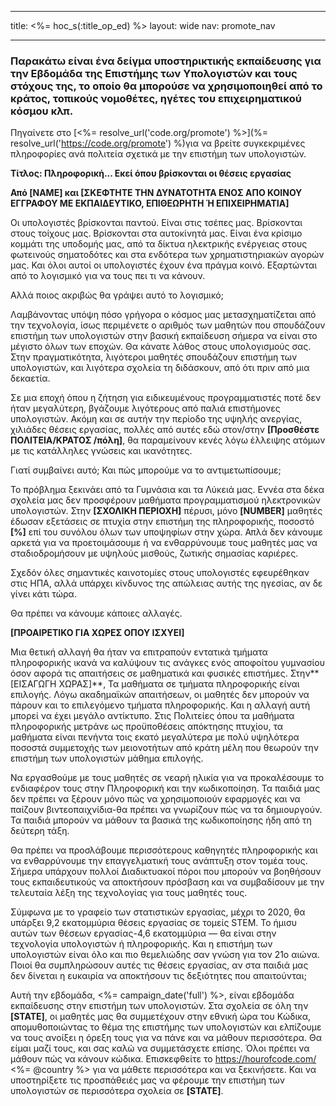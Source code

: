 * * *

title: <%= hoc_s(:title_op_ed) %> layout: wide nav: promote_nav

* * *

### Παρακάτω είναι ένα δείγμα υποστηρικτικής εκπαίδευσης για την Εβδομάδα της Επιστήμης των Υπολογιστών και τους στόχους της, το οποίο θα μπορούσε να χρησιμοποιηθεί από το κράτος, τοπικούς νομοθέτες, ηγέτες του επιχειρηματικού κόσμου κλπ.

Πηγαίνετε στο [<%= resolve_url('code.org/promote') %>](%= resolve_url('https://code.org/promote') %)για να βρείτε συγκεκριμένες πληροφορίες ανά πολιτεία σχετικά με την επιστήμη των υπολογιστών.

**Τίτλος: Πληροφορική... Εκεί όπου βρίσκονται οι θέσεις εργασίας**

**Από [NAME] και [ΣΚΕΦΤΗΤΕ ΤΗΝ ΔΥΝΑΤΟΤΗΤΑ ΕΝΟΣ ΑΠΟ ΚΟΙΝΟΥ ΕΓΓΡΑΦΟΥ ΜΕ ΕΚΠΑΙΔΕΥΤΙΚΟ, ΕΠΙΘΕΩΡΗΤΗ Ή ΕΠΙΧΕΙΡΗΜΑΤΙΑ]**

Οι υπολογιστές βρίσκονται παντού. Είναι στις τσέπες μας. Βρίσκονται στους τοίχους μας. Βρίσκονται στα αυτοκίνητά μας. Είναι ένα κρίσιμο κομμάτι της υποδομής μας, από τα δίκτυα ηλεκτρικής ενέργειας στους φωτεινούς σηματοδότες και στα ενδότερα των χρηματιστηριακών αγορών μας. Και όλοι αυτοί οι υπολογιστές έχουν ένα πράγμα κοινό. Εξαρτώνται από το λογισμικό για να τους πει τι να κάνουν.

Αλλά ποιος ακριβώς θα γράψει αυτό το λογισμικό;

Λαμβάνοντας υπόψη πόσο γρήγορα ο κόσμος μας μετασχηματίζεται από την τεχνολογία, ίσως περιμένετε ο αριθμός των μαθητών που σπουδάζουν επιστήμη των υπολογιστών στην βασική εκπαίδευση σήμερα να είναι στο μέγιστο όλων των εποχών. Θα κάνατε λάθος στους υπολογισμούς σας. Στην πραγματικότητα, λιγότεροι μαθητές σπουδάζουν επιστήμη των υπολογιστών, και λιγότερα σχολεία τη διδάσκουν, από ότι πριν από μια δεκαετία.

Σε μια εποχή όπου η ζήτηση για ειδικευμένους προγραμματιστές ποτέ δεν ήταν μεγαλύτερη, βγάζουμε λιγότερους από παλιά επιστήμονες υπολογιστών. Ακόμη και σε αυτήν την περίοδο της υψηλής ανεργίας, χιλιάδες θέσεις εργασίας, πολλές από αυτές εδώ στον/στην **[Προσθέστε ΠΟΛΙΤΕΙΑ/ΚΡΑΤΟΣ /πόλη]**, θα παραμείνουν κενές λόγω έλλειψης ατόμων με τις κατάλληλες γνώσεις και ικανότητες.

Γιατί συμβαίνει αυτό; Και πώς μπορούμε να το αντιμετωπίσουμε;

Το πρόβλημα ξεκινάει από τα Γυμνάσια και τα Λύκειά μας. Εννέα στα δέκα σχολεία μας δεν προσφέρουν μαθήματα προγραμματισμού ηλεκτρονικών υπολογιστών. Στην **[ΣΧΟΛΙΚΗ ΠΕΡΙΟΧΗ]** πέρυσι, μόνο **[NUMBER]** μαθητές έδωσαν εξετάσεις σε πτυχία στην επιστήμη της πληροφορικής, ποσοστό **[%]** επί του συνόλου όλων των υποψηφίων στην χώρα. Απλά δεν κάνουμε αρκετά για να προετοιμάσουμε ή να ενθαρρύνουμε τους μαθητές μας να σταδιοδρομήσουν με υψηλούς μισθούς, ζωτικής σημασίας καριέρες.

Σχεδόν όλες σημαντικές καινοτομίες στους υπολογιστές εφευρέθηκαν στις ΗΠΑ, αλλά υπάρχει κίνδυνος της απώλειας αυτής της ηγεσίας, αν δε γίνει κάτι τώρα.

Θα πρέπει να κάνουμε κάποιες αλλαγές.

**[ΠΡΟΑΙΡΕΤΙΚΟ ΓΙΑ ΧΩΡΕΣ ΟΠΟΥ ΙΣΧΥΕΙ]**

Μια θετική αλλαγή θα ήταν να επιτραπούν εντατικά τμήματα πληροφορικής ικανά να καλύψουν τις ανάγκες ενός αποφοίτου γυμνασίου όσον αφορά τις απαιτήσεις σε μαθηματικά και φυσικές επιστήμες. Στην**[ΕΙΣΑΓΩΓΗ ΧΩΡΑΣ]**, Τα μαθήματα σε τμήματα πληροφορικής είναι επιλογής. Λόγω ακαδημαϊκών απαιτήσεων, οι μαθητές δεν μπορούν να πάρουν και το επιλεγόμενο τμήματα πληροφορικής. Και η αλλαγή αυτή μπορεί να έχει μεγάλο αντίκτυπο. Στις Πολιτείες όπου τα μαθήματα πληροφορικής μετράνε ως προϋποθέσεις απόκτησης πτυχίου, τα μαθήματα είναι πενήντα τοις εκατό μεγαλύτερα με πολύ υψηλότερα ποσοστά συμμετοχής των μειονοτήτων από κράτη μέλη που θεωρούν την επιστήμη των υπολογιστών μάθημα επιλογής.

Να εργασθούμε με τους μαθητές σε νεαρή ηλικία για να προκαλέσουμε το ενδιαφέρον τους στην Πληροφορική και την κωδικοποίηση. Τα παιδιά μας δεν πρέπει να ξέρουν μόνο πώς να χρησιμοποιούν εφαρμογές και να παίζουν βιντεοπαιχνίδια-θα πρέπει να γνωρίζουν πώς να τα δημιουργούν. Τα παιδιά μπορούν να μάθουν τα βασικά της κωδικοποίησης ήδη από τη δεύτερη τάξη.

Θα πρέπει να προσλάβουμε περισσότερους καθηγητές πληροφορικής και να ενθαρρύνουμε την επαγγελματική τους ανάπτυξη στον τομέα τους. Σήμερα υπάρχουν πολλοί Διαδικτυακοί πόροι που μπορούν να βοηθήσουν τους εκπαιδευτικούς να αποκτήσουν πρόσβαση και να συμβαδίσουν με την τελευταία λέξη της τεχνολογίας για τους μαθητές τους.

Σύμφωνα με το γραφείο των στατιστικών εργασίας, μέχρι το 2020, θα υπάρξει 9,2 εκατομμύρια θέσεις εργασίας σε τομείς STEM. Το ήμισυ αυτών των θέσεων εργασίας-4,6 εκατομμύρια — θα είναι στην τεχνολογία υπολογιστών ή πληροφορικής. Και η επιστήμη των υπολογιστών είναι όλο και πιο θεμελιώδης σαν γνώση για τον 21ο αιώνα. Ποιοί θα συμπληρώσουν αυτές τις θέσεις εργασίας, αν στα παιδιά μας δεν δίνεται η ευκαιρία να αποκτήσουν τις δεξιότητες που απαιτούνται;

Αυτή την εβδομάδα, <%= campaign_date('full') %>, είναι εβδομάδα εκπαίδευσης στην επιστήμη των υπολογιστών. Στα σχολεία σε όλη την **[STATE]**, οι μαθητές μας θα συμμετέχουν στην εθνική ώρα του Κώδικα, απομυθοποιώντας το θέμα της επιστήμης των υπολογιστών και ελπίζουμε να τους ανοίξει η όρεξη τους για να πάνε και να μάθουν περισσότερα. Θα είμαι μαζί τους, και σας καλώ να συμμετάσχετε επίσης. Όλοι πρέπει να μάθουν πώς να κάνουν κώδικα. Επισκεφθείτε το https://hourofcode.com/ <%= @country %> για να μάθετε περισσότερα και να ξεκινήσετε. Και να υποστηρίξετε τις προσπάθειές μας να φέρουμε την επιστήμη των υπολογιστών σε περισσότερα σχολεία σε **[STATE]**.